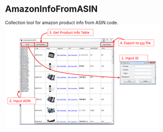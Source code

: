 # AmazonInfoFromASIN

Collection tool for amazon product info from ASIN code.
<img alt="Amazon info collection from ASIN" src="https://github.com/redpeaks33/Image/blob/master/AmazonInfoFromASIN.PNG" />
